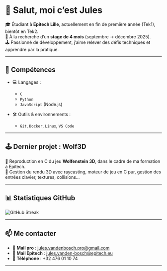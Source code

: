 # 👋 Salut, moi c’est Jules

🎓 Étudiant à **Epitech Lille**, actuellement en fin de première année (Tek1), bientôt en Tek2.  
💼 À la recherche d’un **stage de 4 mois** (septembre → décembre 2025).  
🕹️ Passionné de développement, j’aime relever des défis techniques et apprendre par la pratique.

---

## 🔧 Compétences

- 💻 Langages :
  - `C`
  - `Python`
  - `JavaScript` (Node.js)

- 🛠️ Outils & environnements :
  - `Git`, `Docker`, `Linux`, `VS Code`

---

## 🕹️ Dernier projet : **Wolf3D**

🔫 Reproduction en C du jeu **Wolfenstein 3D**, dans le cadre de ma formation à Epitech.  
📐 Gestion du rendu 3D avec raycasting, moteur de jeu en C pur, gestion des entrées clavier, textures, collisions…

---

## 📊 Statistiques GitHub

![GitHub Streak](https://streak-stats.demolab.com?user=Julesvdb&theme=midnight-purple)

---

## 📫 Me contacter

- 📧 **Mail pro** : jules.vandenbosch.pro@gmail.com  
- 📧 **Mail Epitech** : jules.vanden-bosch@epitech.eu  
- 📱 **Téléphone** : +32 476 01 10 74

---

